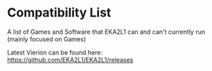 # Compatibility List

A list of Games and Software that EKA2L1 can and can't currently run (mainly focused on Games)

Latest Vierion can  be found here: https://github.com/EKA2L1/EKA2L1/releases
